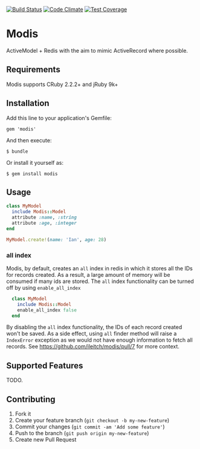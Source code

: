 [![Build Status](https://secure.travis-ci.org/ileitch/modis.png?branch=master)](http://travis-ci.org/ileitch/modis)
[![Code Climate](https://codeclimate.com/github/ileitch/modis/badges/gpa.svg)](https://codeclimate.com/github/ileitch/modis)
[![Test Coverage](https://codeclimate.com/github/ileitch/modis/badges/coverage.svg)](https://codeclimate.com/github/ileitch/modis)

# Modis

ActiveModel + Redis with the aim to mimic ActiveRecord where possible.

## Requirements

Modis supports CRuby 2.2.2+ and jRuby 9k+

## Installation

Add this line to your application's Gemfile:

    gem 'modis'

And then execute:

    $ bundle

Or install it yourself as:

    $ gem install modis

## Usage

```ruby
class MyModel
  include Modis::Model
  attribute :name, :string
  attribute :age, :integer
end

MyModel.create!(name: 'Ian', age: 28)
```

### all index

Modis, by default, creates an `all` index in redis in which it stores all the IDs for records created. As a result, a large amount of memory will be consumed if many ids are stored. The `all` index functionality can be turned off by using `enable_all_index`

```ruby
  class MyModel
    include Modis::Model
    enable_all_index false
  end
```

By disabling the `all` index functionality, the IDs of each record created won't be saved. As a side effect, using `all` finder method will raise a `IndexError` exception as we would not have enough information to fetch all records. See https://github.com/ileitch/modis/pull/7 for more context.

## Supported Features

TODO.

## Contributing

1. Fork it
2. Create your feature branch (`git checkout -b my-new-feature`)
3. Commit your changes (`git commit -am 'Add some feature'`)
4. Push to the branch (`git push origin my-new-feature`)
5. Create new Pull Request
